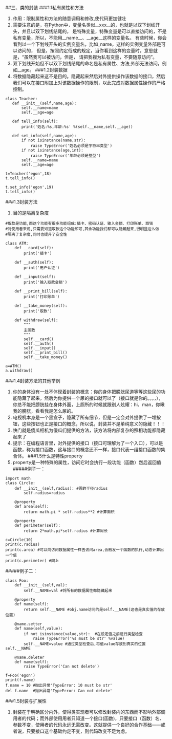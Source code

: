 ##三、类的封装
###1.1私有属性和方法
 1. 作用：限制属性和方法的随意调用和修改,使代码更加健壮
 2. 需要注意的是，在Python中，变量名类似__xxx__的，也就是以双下划线开头，并且以双下划线结尾的，
是特殊变量，特殊变量是可以直接访问的，不是私有变量，所以，不能用__name__、__age__这样的变量名。
有些时候，你会看到以一个下划线开头的实例变量名，比如_name，这样的实例变量外部是可以访问的，
但是，按照约定俗成的规定，当你看到这样的变量时，意思就是，“虽然我可以被访问，但是，
请把我视为私有变量，不要随意访问”。
 3. 双下划线开始但不以双下划线结尾的命名是私有属性、方法,外部无法访问，例如__age。
 ###1.2封装数据
 1. 将数据隐藏起来这不是目的。隐藏起来然后对外提供操作该数据的接口，然后我们可以在接口附加上对该数据操作的限制，以此完成对数据属性操作的严格控制。
 ```cython
class Teacher:
    def __init__(self,name,age):
        self.__name=name
        self.__age=age

    def tell_info(self):
        print('姓名:%s,年龄:%s' %(self.__name,self.__age))
        
    def set_info(self,name,age):
        if not isinstance(name,str):
            raise TypeError('姓名必须是字符串类型')
        if not isinstance(age,int):
            raise TypeError('年龄必须是整型')
        self.__name=name
        self.__age=age

t=Teacher('egon',18)
t.tell_info()

t.set_info('egon',19)
t.tell_info()
```
###1.3封装方法
1. 目的是隔离复杂度
```cython
#取款是功能,而这个功能有很多功能组成:插卡、密码认证、输入金额、打印账单、取钱
#对使用者来说,只需要知道取款这个功能即可,其余功能我们都可以隐藏起来,很明显这么做
#隔离了复杂度,同时也提升了安全性

class ATM:
    def __card(self):
        print('插卡')
        
    def __auth(self):
        print('用户认证')
        
    def __input(self):
        print('输入取款金额')
        
    def __print_bill(self):
        print('打印账单')
        
    def __take_money(self):
        print('取款')

    def withdraw(self):
        """
        主函数
        """
        self.__card()
        self.__auth()
        self.__input()
        self.__print_bill()
        self.__take_money()

a=ATM()
a.withdraw()
```
###1.4封装方法的其他举例
1. 你的身体没有一处不体现着封装的概念：你的身体把膀胱尿道等等这些尿的功能隐藏了起来，然后为你提供一个尿的接口就可以了（接口就是你的。。。，），你总不能把膀胱挂在身体外面，上厕所的时候就跟别人炫耀：hi，man，你瞅我的膀胱，看看我是怎么尿的。
2. 电视机本身是一个黑盒子，隐藏了所有细节，但是一定会对外提供了一堆按钮，这些按钮也正是接口的概念，所以说，封装并不是单纯意义的隐藏！！！
3. 快门就是傻瓜相机为傻瓜们提供的方法，该方法将内部复杂的照相功能都隐藏起来了
4. 提示：在编程语言里，对外提供的接口（接口可理解为了一个入口），可以是函数，称为接口函数，这与接口的概念还不一样，接口代表一组接口函数的集合体。
###1.5什么是特性property
1. property是一种特殊的属性，访问它时会执行一段功能（函数）然后返回值
#####例子一：
```cython
import math
class Circle:
    def __init__(self,radius): #圆的半径radius
        self.radius=radius

    @property
    def area(self):
        return math.pi * self.radius**2 #计算面积

    @property
    def perimeter(self):
        return 2*math.pi*self.radius #计算周长

c=Circle(10)
print(c.radius)
print(c.area) #可以向访问数据属性一样去访问area,会触发一个函数的执行,动态计算出一个值
print(c.perimeter) #同上
```
#####例子二：
```cython
class Foo:
    def __init__(self,val):
        self.__NAME=val #将所有的数据属性都隐藏起来

    @property
    def name(self):
        return self.__NAME #obj.name访问的是self.__NAME(这也是真实值的存放位置)

    @name.setter
    def name(self,value):
        if not isinstance(value,str):  #在设定值之前进行类型检查
            raise TypeError('%s must be str' %value)
        self.__NAME=value #通过类型检查后,将值value存放到真实的位置self.__NAME

    @name.deleter
    def name(self):
        raise TypeError('Can not delete')

f=Foo('egon')
print(f.name)
f.name = 10 #抛出异常'TypeError: 10 must be str'
del f.name  #抛出异常'TypeError: Can not delete'
```
###1.5封装与扩展性
1. 封装在于明确区分内外，使得类实现者可以修改封装内的东西而不影响外部调用者的代码；而外部使用用者只知道一个接口(函数)，只要接口（函数）名、参数不变，使用者的代码永远无需改变。这就提供一个良好的合作基础——或者说，只要接口这个基础约定不变，则代码改变不足为虑。